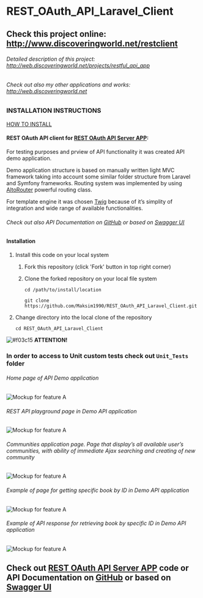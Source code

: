 # REST_OAuth_API_Laravel_Client
## Check this project online: http://www.discoveringworld.net/restclient

###### Detailed description of this project: http://web.discoveringworld.net/projects/restful_api_app

###### Check out also my other applications and works: http://web.discoveringworld.net

### INSTALLATION INSTRUCTIONS
[HOW TO INSTALL](https://github.com/Maksim1990/REST_OAuth_API_Laravel_Client/blob/master/public/docs/INSTALL.md)

#### REST OAuth API client for [REST OAuth API Server APP](https://github.com/Maksim1990/REST_OAuth_API_Laravel_server):

For testing purposes and prview of API functionality it was created API demo application.

Demo application structure is based on manually written light MVC framework taking into account some similar folder structure from Laravel and Symfony frameworks. Routing system was implemented by using [AltoRouter](http://altorouter.com) powerful routing class.

For template engine it was chosen [Twig](https://twig.symfony.com) because of it’s simplity of integration and wide range of available functionalities.

###### Check out also API Documentation on [GitHub](https://github.com/Maksim1990/Swagger_API_Documentation) or based on [Swagger UI](http://www.discoveringworld.net/rest_api_docs/)

#### Installation

1. Install this code on your local system
     
    1. Fork this repository (click 'Fork' button in top right corner)
    2. Clone the forked repository on your local file system
    
        ```
        cd /path/to/install/location
        
        git clone https://github.com/Maksim1990/REST_OAuth_API_Laravel_Client.git
        ```

2. Change directory into the local clone of the repository

    ```
    cd REST_OAuth_API_Laravel_Client
    ```

 ![#f03c15](https://placehold.it/15/f03c15/000000?text=+)   **ATTENTION!**

 ###  In order to access to Unit custom tests check out `Unit_Tests` folder
 
 
 ###### Home page of API Demo application

![Mockup for feature A](http://web.discoveringworld.net/wp-content/uploads/2018/05/api2.png)

###### REST API playground page in Demo API application

![Mockup for feature A](http://web.discoveringworld.net/wp-content/uploads/2018/05/api3.png)

###### Communities application page. Page that display’s all available user’s communities, with ability of immediate Ajax searching and creating of new community

![Mockup for feature A](http://web.discoveringworld.net/wp-content/uploads/2018/05/api4.png)

###### Example of page for getting specific book by ID in Demo API application

![Mockup for feature A](http://web.discoveringworld.net/wp-content/uploads/2018/05/api5.png)

###### Example of API response for retrieving book by specific ID in Demo API application

![Mockup for feature A](http://web.discoveringworld.net/wp-content/uploads/2018/05/api6.png)


## Check out [REST OAuth API Server APP](https://github.com/Maksim1990/REST_OAuth_API_Laravel_server) code or API Documentation on [GitHub](https://github.com/Maksim1990/Swagger_API_Documentation) or based on [Swagger UI](http://www.discoveringworld.net/rest_api_docs/)

